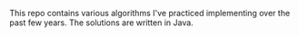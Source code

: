 This repo contains various algorithms I've practiced implementing over the past few years. The solutions are written in Java.